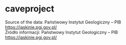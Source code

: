 # caveproject

Source of the data: Państwowy Instytut Geologiczny – PIB https://jaskinie.pgi.gov.pl/<br>
Źródło informacji: Państwowy Instytut Geologiczny – PIB https://jaskinie.pgi.gov.pl/
